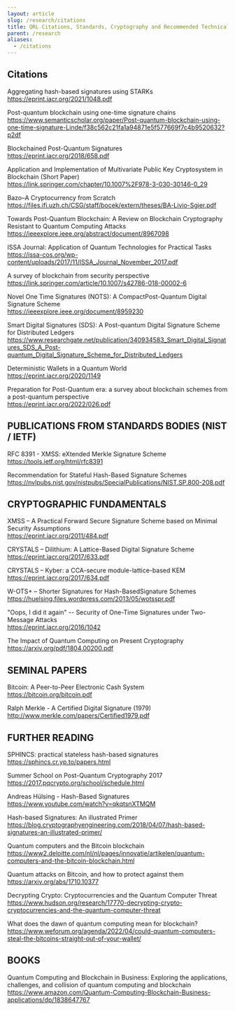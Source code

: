 ```yaml
---
layout: article
slug: /research/citations
title: QRL Citations, Standards, Cryptography and Recommended Technical Reading
parent: /research
aliases:
  - /citations
---
```


## Citations

Aggregating hash-based signatures using STARKs\
https://eprint.iacr.org/2021/1048.pdf

Post-quantum blockchain using one-time signature chains\
https://www.semanticscholar.org/paper/Post-quantum-blockchain-using-one-time-signature-Linde/f38c562c21fa1a94871e5f577669f7c4b9520632?p2df

Blockchained Post-Quantum Signatures\
https://eprint.iacr.org/2018/658.pdf

Application and Implementation of Multivariate Public Key Cryptosystem in Blockchain (Short Paper)\
https://link.springer.com/chapter/10.1007%2F978-3-030-30146-0_29

Bazo–A Cryptocurrency from Scratch\
https://files.ifi.uzh.ch/CSG/staff/bocek/extern/theses/BA-Livio-Sgier.pdf

Towards Post-Quantum Blockchain: A Review on Blockchain Cryptography Resistant to Quantum Computing Attacks\
https://ieeexplore.ieee.org/abstract/document/8967098

ISSA Journal: Application of Quantum Technologies for Practical Tasks\
https://issa-cos.org/wp-content/uploads/2017/11/ISSA_Journal_November_2017.pdf

A survey of blockchain from security perspective\
https://link.springer.com/article/10.1007/s42786-018-00002-6

Novel One Time Signatures (NOTS): A CompactPost-Quantum Digital Signature Scheme\
https://ieeexplore.ieee.org/document/8959230

Smart Digital Signatures (SDS): A Post-quantum Digital Signature Scheme for Distributed Ledgers\
https://www.researchgate.net/publication/340934583_Smart_Digital_Signatures_SDS_A_Post-quantum_Digital_Signature_Scheme_for_Distributed_Ledgers

Deterministic Wallets in a Quantum World\
https://eprint.iacr.org/2020/1149

Preparation for Post-Quantum era: a survey about blockchain schemes from a post-quantum perspective\
https://eprint.iacr.org/2022/026.pdf

## PUBLICATIONS FROM STANDARDS BODIES (NIST / IETF)

RFC 8391 - XMSS: eXtended Merkle Signature Scheme\
https://tools.ietf.org/html/rfc8391

Recommendation for Stateful Hash-Based Signature Schemes\
https://nvlpubs.nist.gov/nistpubs/SpecialPublications/NIST.SP.800-208.pdf

## CRYPTOGRAPHIC FUNDAMENTALS

XMSS – A Practical Forward Secure Signature Scheme based on Minimal Security Assumptions\
https://eprint.iacr.org/2011/484.pdf

CRYSTALS – Dilithium: A Lattice-Based Digital Signature Scheme\
https://eprint.iacr.org/2017/633.pdf

CRYSTALS – Kyber: a CCA-secure module-lattice-based KEM\
https://eprint.iacr.org/2017/634.pdf

W-OTS+ – Shorter Signatures for Hash-BasedSignature Schemes\
https://huelsing.files.wordpress.com/2013/05/wotsspr.pdf

"Oops, I did it again" -- Security of One-Time Signatures under Two-Message Attacks\
https://eprint.iacr.org/2016/1042

The Impact of Quantum Computing on Present Cryptography\
https://arxiv.org/pdf/1804.00200.pdf

## SEMINAL PAPERS

Bitcoin: A Peer-to-Peer Electronic Cash System\
https://bitcoin.org/bitcoin.pdf

Ralph Merkle - A Certified Digital Signature (1979)\
http://www.merkle.com/papers/Certified1979.pdf

## FURTHER READING

SPHINCS: practical stateless hash-based signatures\
https://sphincs.cr.yp.to/papers.html

Summer School on Post-Quantum Cryptography 2017\
https://2017.pqcrypto.org/school/schedule.html

Andreas Hülsing - Hash-Based Signatures\
https://www.youtube.com/watch?v=qkqtsnXTMQM

Hash-based Signatures: An illustrated Primer\
https://blog.cryptographyengineering.com/2018/04/07/hash-based-signatures-an-illustrated-primer/

Quantum computers and the Bitcoin blockchain\
https://www2.deloitte.com/nl/nl/pages/innovatie/artikelen/quantum-computers-and-the-bitcoin-blockchain.html

Quantum attacks on Bitcoin, and how to protect against them\
https://arxiv.org/abs/1710.10377

Decrypting Crypto: Cryptocurrencies and the Quantum Computer Threat\
https://www.hudson.org/research/17770-decrypting-crypto-cryptocurrencies-and-the-quantum-computer-threat

What does the dawn of quantum computing mean for blockchain?\
https://www.weforum.org/agenda/2022/04/could-quantum-computers-steal-the-bitcoins-straight-out-of-your-wallet/

## BOOKS

Quantum Computing and Blockchain in Business: Exploring the applications, challenges, and collision of quantum computing and blockchain\
https://www.amazon.com/Quantum-Computing-Blockchain-Business-applications/dp/1838647767